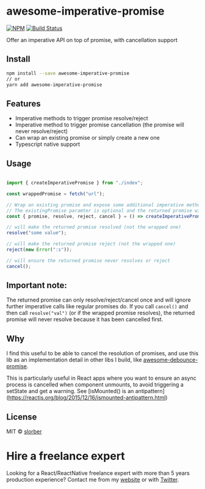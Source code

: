 # awesome-imperative-promise

[![NPM](https://img.shields.io/npm/dm/awesome-imperative-promise.svg)](https://www.npmjs.com/package/awesome-imperative-promise) 
[![Build Status](https://travis-ci.com/slorber/awesome-imperative-promise.svg?branch=master)](https://travis-ci.com/slorber/awesome-imperative-promise)


Offer an imperative API on top of promise, with cancellation support

## Install

```bash
npm install --save awesome-imperative-promise
// or
yarn add awesome-imperative-promise
```

## Features

- Imperative methods to trigger promise resolve/reject
- Imperative method to trigger promise cancellation (the promise will never resolve/reject)
- Can wrap an existing promise or simply create a new one
- Typescript native support

## Usage

```js

import { createImperativePromise } from "./index";

const wrappedPromise = fetch("url");

// Wrap an existing promise and expose some additional imperative methods
// The existingPromise paramter is optional and the returned promise with resolve/reject when the existing promise do
const { promise, resolve, reject, cancel } = () => createImperativePromise(wrappedPromise);

// will make the returned promise resolved (not the wrapped one)
resolve("some value");

// will make the returned promise reject (not the wrapped one)
reject(new Error(":s"));

// will ensure the returned promise never resolves or reject
cancel();
```

## Important note:

The returned promise can only resolve/reject/cancel once and will ignore further imperative calls like regular promises do.
If you call `cancel()` and then call `resolve("val")` (or if the wrapped promise resolves), the returned promise will never resolve because it has been cancelled first.

## Why

I find this useful to be able to cancel the resolution of promises, and use this lib as an implementation detail in other libs I build, like [awesome-debounce-promise](https://github.com/slorber/awesome-debounce-promise).

This is particularly useful in React apps where you want to ensure an async process is cancelled when component unmounts, to avoid triggering a setState and get a warning. See [isMounted() is an antipattern]
(https://reactjs.org/blog/2015/12/16/ismounted-antipattern.html)

## License

MIT © [slorber](https://github.com/slorber)

# Hire a freelance expert

Looking for a React/ReactNative freelance expert with more than 5 years production experience?
Contact me from my [website](https://sebastienlorber.com/) or with [Twitter](https://twitter.com/sebastienlorber).
